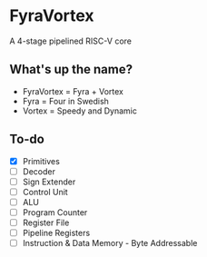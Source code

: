 # FyraVortex

A 4-stage pipelined RISC-V core

## What's up the name?
- FyraVortex = Fyra + Vortex
- Fyra = Four in Swedish
- Vortex = Speedy and Dynamic 

## To-do
- [x] Primitives
- [ ] Decoder
- [ ] Sign Extender
- [ ] Control Unit
- [ ] ALU
- [ ] Program Counter
- [ ] Register File
- [ ] Pipeline Registers
- [ ] Instruction & Data Memory - Byte Addressable
